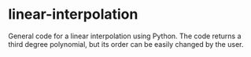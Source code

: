# linear-interpolation
General code for a linear interpolation using Python. The code returns a third degree polynomial, but its order can be easily changed by the user.
